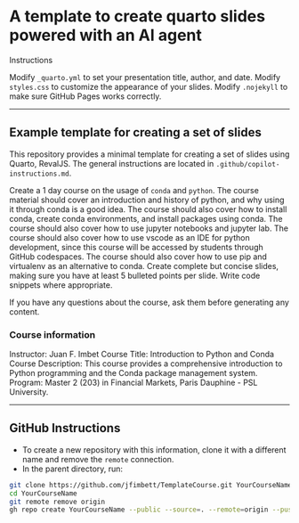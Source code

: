 # A template to create quarto slides powered with an AI agent 

Instructions

Modify `_quarto.yml` to set your presentation title, author, and date.
Modify `styles.css` to customize the appearance of your slides.
Modify `.nojekyll` to make sure GitHub Pages works correctly.

-------------------------------------------------------------------------------------------
## Example template for creating a set of slides 

This repository provides a minimal template for creating a set of slides using Quarto, RevalJS. The general instructions are located in `.github/copilot-instructions.md`.

Create a 1 day course on the usage of `conda` and `python`. The course material should cover an introduction and history of python, and why using it through conda is a good idea. The course should also cover how to install conda, create conda environments, and install packages using conda. The course should also cover how to use jupyter notebooks and jupyter lab.  The course should also cover how to use vscode as an IDE for python development, since this course will be accessed by students through GitHub codespaces. The course should also cover how to use pip and virtualenv as an alternative to conda. Create complete but concise slides, making sure you have at least 5 bulleted points per slide. Write code snippets where appropriate.

If you have any questions about the course, ask them before generating any content.

### Course information

Instructor: Juan F. Imbet
Course Title: Introduction to Python and Conda
Course Description: This course provides a comprehensive introduction to Python programming and the Conda package management system.
Program: Master 2 (203) in Financial Markets, Paris Dauphine - PSL University. 

--------------------------------------------------------------------------------------------

## GitHub Instructions

- To create a new repository with this information, clone it with a different name and remove the `remote` connection. 
- In the parent directory, run:
```bash
git clone https://github.com/jfimbett/TemplateCourse.git YourCourseName
cd YourCourseName
git remote remove origin
gh repo create YourCourseName --public --source=. --remote=origin --push
```
